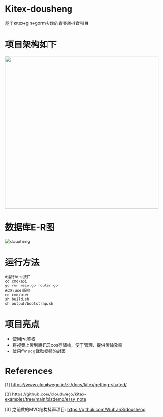 # Kitex-dousheng
基于kitex+gin+gorm实现的青春版抖音项目

# 项目架构如下
<img src="https://wuhlan3-1307602190.cos.ap-guangzhou.myqcloud.com/img/UML.jpg" width="500px">

# 数据库E-R图
![dousheng](https://wuhlan3-1307602190.cos.ap-guangzhou.myqcloud.com/img/dousheng.svg)

# 运行方法
```
#运行http接口
cd cmd/api
go run main.go router.go
#运行user服务
cd cmd/user
sh build.sh
sh output/bootstrap.sh
```

# 项目亮点
- 使用jwt鉴权
- 将视频上传到腾讯云cos存储桶，便于管理，提供传输效率
- 使用ffmpeg截取视频的封面

# References
[1] https://www.cloudwego.io/zh/docs/kitex/getting-started/

[2] https://github.com/cloudwego/kitex-examples/tree/main/bizdemo/easy_note

[3] 之前做的MVC结构抖声项目: https://github.com/Wuhlan3/dousheng
